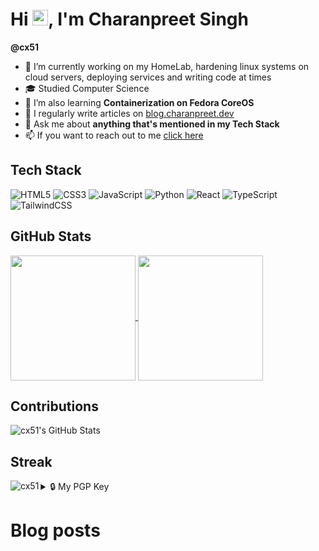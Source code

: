 # Hi <img src="https://raw.githubusercontent.com/Tarikul-Islam-Anik/Animated-Fluent-Emojis/master/Emojis/Hand%20gestures/Waving%20Hand.png" alt="Waving Hand" width="25" height="25" />, I'm Charanpreet Singh
**@cx51**

- 🔭 I’m currently working on my HomeLab, hardening linux systems on cloud servers, deploying services and writing code at times
- 🎓 Studied Computer Science
- 🌱 I’m also learning **Containerization on Fedora CoreOS**
- 📝 I regularly write articles on [blog.charanpreet.dev](https://blog.charanpreet.dev)
- 💬 Ask me about **anything that's mentioned in my Tech Stack**
- 📫 If you want to reach out to me [click here](https://www.charanpreet.dev)

## Tech Stack

![HTML5](https://img.shields.io/badge/html5-%23E34F26.svg?style=for-the-badge&logo=html5&logoColor=white)
![CSS3](https://img.shields.io/badge/css3-%231572B6.svg?style=for-the-badge&logo=css3&logoColor=white)
![JavaScript](https://img.shields.io/badge/javascript-%23323330.svg?style=for-the-badge&logo=javascript&logoColor=%23F7DF1E)
![Python](https://img.shields.io/badge/python-3670A0?style=for-the-badge&logo=python&logoColor=ffdd54)
![React](https://img.shields.io/badge/react-%2320232a.svg?style=for-the-badge&logo=react&logoColor=%2361DAFB)
![TypeScript](https://img.shields.io/badge/typescript-%23007ACC.svg?style=for-the-badge&logo=typescript&logoColor=white)
![TailwindCSS](https://img.shields.io/badge/tailwindcss-%2338B2AC.svg?style=for-the-badge&logo=tailwind-css&logoColor=white)

## GitHub Stats

<a href="https://github.com/cx51/github-readme-stats">
  <img height=200 align="center" src="https://github-readme-stats.vercel.app/api?username=cx51&theme=gotham&show_icons=true&hide=contribs,stars" />
</a>
<a href="https://github.com/cx51/convoychat">
  <img height=200 align="center" src="https://github-readme-stats.vercel.app/api/top-langs?username=cx51&layout=donut&theme=gotham&card_width=320" />
</a></br>

## Contributions

<img src="https://github-profile-summary-cards.vercel.app/api/cards/profile-details?username=cx51&theme=github_dark" alt="cx51's GitHub Stats"/>

## Streak

<p><img align="left" src="https://github-readme-streak-stats.herokuapp.com/?user=cx51&" alt="cx51" /></p>

<details>
  <summary>🔒 My PGP Key</summary>
  <br/>
  ```
  ```
</details>

# Blog posts
<!-- BLOG-POST-LIST:START -->
<!-- BLOG-POST-LIST:END -->

<!---
cx51/cx51 is a ✨ special ✨ repository because its `README.md` (this file) appears on your GitHub profile.
You can click the Preview link to take a look at your changes.
--->
